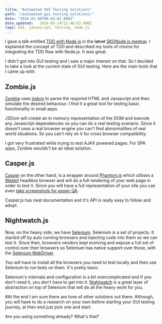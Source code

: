 ```yaml
---
title: "Automated GUI Testing Solutions"
path: "/automated-gui-testing-solutions/"
date: "2016-01-08T06:03:02.000Z"
date_updated:   2016-05-14T15:40:03.000Z
tags: GUI, javascript, Testing, node.js
---
```


I gave a talk entitled [TDD with Node.js](http://slides.com/kostasbariotis/tdd-nodejs) in the ~~latest~~ [SKGNode.js meetup](https://www.meetup.com/Thessaloniki-Node-js-Meetup/). I explained the concept of TDD and described my tools of choice for integrating the TDD flow with Node.js. It was great.

I didn't got into GUI testing and I saw a major interest on that. So I decided to take a look at the current state of GUI testing. Here are the main tools that I came up with:

## Zombie.js
[Zombie](http://zombie.js.org/) uses [jsdom](https://github.com/tmpvar/jsdom) to parse the required HTML and Javascript and then simulate the desired behaviour. I find it a great tool for testing basic functionality in small apps.

JSDom will create an in memory representation of the DOM and execute any Javascript dependencies so you can do a real testing scenario. Since it doesn't uses a real browser engine you can't find abnormalities of real world situations. So you can't rely on it for cross browser compatibility.

I got very frustrated while trying to test AJAX powered pages. For SPA apps, Zombie wouldn't be an ideal solution.

## Casper.js
[Casper](http://casperjs.org/) on the other hand, is a wrapper around [Phantom.js](http://phantomjs.org/) which utilises a [Webkit](https://webkit.org/) headless browser and will do a full rendering of your web page in order to test it. Since you will have a full representation of your site you can even [take screenshots for easier QA](https://github.com/sindresorhus/pageres).

Casper.js has neat documentation and it's API is really easy to follow and adopt.

## Nightwatch.js
Now, on the heavy side, we have [Selenium](http://www.seleniumhq.org/). Selenium is a set of projects. It started off by auto running browsers and injecting code into them so we can test it. Since then, browsers vendors kept evolving and expose a full set of control over their browsers so Selenium has native support over those, with the [Selenium WebDriver](http://www.seleniumhq.org/projects/webdriver/).

You will have to install all the browsers you need to test locally and then use Selenium to run tests on them. It's pretty basic.

Selenium's internals and configuration is a bit overcomplicated and if you don't need it, you don't have to get into it. [Nightwatch](http://nightwatchjs.org/) is a great layer of abstraction on top of Selenium that will do all the heavy work for you.

#At the end
I am sure there are tone of other solutions out there. Although, you will have to do a research on your own before starting your GUI testing journey, at then end just pick one and start.

Are you using something already? What's that?
